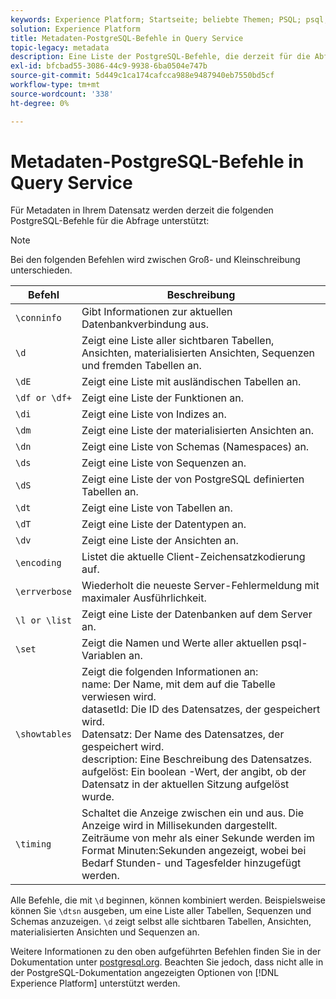 ```yaml
---
keywords: Experience Platform; Startseite; beliebte Themen; PSQL; psql; Query Service; Query Service; Metadaten; Befehle; Metadatenbefehle
solution: Experience Platform
title: Metadaten-PostgreSQL-Befehle in Query Service
topic-legacy: metadata
description: Eine Liste der PostgreSQL-Befehle, die derzeit für die Abfrage von Metadaten in Adobe Experience Platform Query Service unterstützt werden.
exl-id: bfcbad55-3086-44c9-9938-6ba0504e747b
source-git-commit: 5d449c1ca174cafcca988e9487940eb7550bd5cf
workflow-type: tm+mt
source-wordcount: '338'
ht-degree: 0%

---
```


# Metadaten-PostgreSQL-Befehle in Query Service

Für Metadaten in Ihrem Datensatz werden derzeit die folgenden PostgreSQL-Befehle für die Abfrage unterstützt:

>[!NOTE]
>
>Bei den folgenden Befehlen wird zwischen Groß- und Kleinschreibung unterschieden.

| Befehl | Beschreibung |
|------- | ------------|
| `\conninfo` | Gibt Informationen zur aktuellen Datenbankverbindung aus. |
| `\d` | Zeigt eine Liste aller sichtbaren Tabellen, Ansichten, materialisierten Ansichten, Sequenzen und fremden Tabellen an. |
| `\dE` | Zeigt eine Liste mit ausländischen Tabellen an. |
| `\df or \df+` | Zeigt eine Liste der Funktionen an. |
| `\di` | Zeigt eine Liste von Indizes an. |
| `\dm` | Zeigt eine Liste der materialisierten Ansichten an. |
| `\dn` | Zeigt eine Liste von Schemas (Namespaces) an. |
| `\ds` | Zeigt eine Liste von Sequenzen an. |
| `\dS` | Zeigt eine Liste der von PostgreSQL definierten Tabellen an. |
| `\dt` | Zeigt eine Liste von Tabellen an. |
| `\dT` | Zeigt eine Liste der Datentypen an. |
| `\dv` | Zeigt eine Liste der Ansichten an. |
| `\encoding` | Listet die aktuelle Client-Zeichensatzkodierung auf. |
| `\errverbose` | Wiederholt die neueste Server-Fehlermeldung mit maximaler Ausführlichkeit. |
| `\l or \list` | Zeigt eine Liste der Datenbanken auf dem Server an. |
| `\set` | Zeigt die Namen und Werte aller aktuellen psql-Variablen an. |
| `\showtables` | Zeigt die folgenden Informationen an: <br>name: Der Name, mit dem auf die Tabelle verwiesen wird.<br>datasetId: Die ID des Datensatzes, der gespeichert wird.<br>Datensatz: Der Name des Datensatzes, der gespeichert wird.<br>description: Eine Beschreibung des Datensatzes.<br>aufgelöst: Ein boolean -Wert, der angibt, ob der Datensatz in der aktuellen Sitzung aufgelöst wurde. |
| `\timing` | Schaltet die Anzeige zwischen ein und aus. Die Anzeige wird in Millisekunden dargestellt. Zeiträume von mehr als einer Sekunde werden im Format Minuten:Sekunden angezeigt, wobei bei Bedarf Stunden- und Tagesfelder hinzugefügt werden. |

Alle Befehle, die mit `\d` beginnen, können kombiniert werden. Beispielsweise können Sie `\dtsn` ausgeben, um eine Liste aller Tabellen, Sequenzen und Schemas anzuzeigen. `\d` zeigt selbst alle sichtbaren Tabellen, Ansichten, materialisierten Ansichten und Sequenzen an.

Weitere Informationen zu den oben aufgeführten Befehlen finden Sie in der Dokumentation unter [postgresql.org](https://www.postgresql.org/docs/10/app-psql.html). Beachten Sie jedoch, dass nicht alle in der PostgreSQL-Dokumentation angezeigten Optionen von [!DNL Experience Platform] unterstützt werden.
